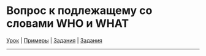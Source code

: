 #  Вопрос к подлежащему со словами WHO и WHAT 

[Урок](https://youtu.be/CkTeC0U6Hfs) | [Примеры](https://youtu.be/LX1RI6sGzLY) | [Задания](http://ok-tests.ru/unit-45-red/) | [Задания](http://okaudio.ru/grammar44-1/)

---